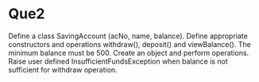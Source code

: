 # Que2

Define a class SavingAccount (acNo, name, balance). Define appropriate constructors and
operations withdraw(), deposit() and viewBalance(). The minimum balance must be 500.
Create an object and perform operations. Raise user defined InsufficientFundsException when
balance is not sufficient for withdraw operation.
